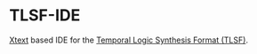 # TLSF-IDE
[Xtext](http://eclipse.org/Xtext/) based IDE for the [Temporal Logic Synthesis Format (TLSF)](http://www.syntcomp.org/).
